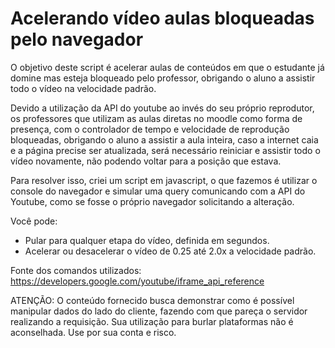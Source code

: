 # Acelerando vídeo aulas bloqueadas pelo navegador
O objetivo deste script é acelerar aulas de conteúdos em que o estudante já domine mas esteja bloqueado pelo professor, obrigando o aluno a assistir todo o vídeo na velocidade padrão.

Devido a utilização da API do youtube ao invés do seu próprio reprodutor, os professores que utilizam as aulas diretas no moodle como forma de presença, com o controlador de tempo e velocidade de reprodução bloqueadas, obrigando o aluno a assistir a aula inteira, caso a internet caia e a página precise ser atualizada, será necessário reiniciar e assistir todo o vídeo novamente, não podendo voltar para a posição que estava.

Para resolver isso, criei um script em javascript, o que fazemos é utilizar o console do navegador e simular uma query comunicando com a API do Youtube, como se fosse o próprio navegador solicitando a alteração.

Você pode:
- Pular para qualquer etapa do vídeo, definida em segundos.
- Acelerar ou desacelerar o vídeo de 0.25 até 2.0x a velocidade padrão.

Fonte dos comandos utilizados: https://developers.google.com/youtube/iframe_api_reference

ATENÇÃO: O conteúdo fornecido busca demonstrar como é possível manipular dados do lado do cliente, fazendo com que pareça o servidor realizando a requisição. Sua utilização para burlar plataformas não é aconselhada. Use por sua conta e risco.
